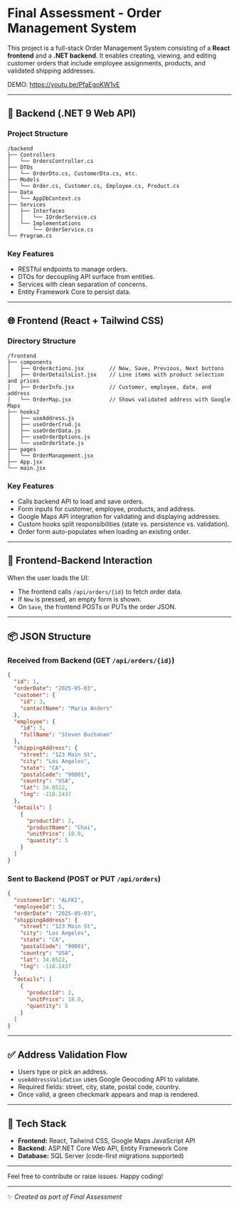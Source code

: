 # Final Assessment - Order Management System

This project is a full-stack Order Management System consisting of a **React frontend** and a **.NET backend**. It enables creating, viewing, and editing customer orders that include employee assignments, products, and validated shipping addresses.

DEMO: https://youtu.be/PfaEgoKW1vE

---

## 🧰 Backend (.NET 9 Web API)

### Project Structure

```
/backend
├── Controllers
│   └── OrdersController.cs
├── DTOs
│   └── OrderDto.cs, CustomerDto.cs, etc.
├── Models
│   └── Order.cs, Customer.cs, Employee.cs, Product.cs
├── Data
│   └── AppDbContext.cs
├── Services
│   ├── Interfaces
│   │   └── IOrderService.cs
│   └── Implementations
│       └── OrderService.cs
└── Program.cs
```

### Key Features

- RESTful endpoints to manage orders.
- DTOs for decoupling API surface from entities.
- Services with clean separation of concerns.
- Entity Framework Core to persist data.

---

## 🌐 Frontend (React + Tailwind CSS)

### Directory Structure

```
/frontend
├── components
│   ├── OrderActions.jsx        // New, Save, Previous, Next buttons
│   ├── OrderDetailsList.jsx    // Line items with product selection and prices
│   ├── OrderInfo.jsx           // Customer, employee, date, and address
│   └── OrderMap.jsx            // Shows validated address with Google Maps
├── hooks2
│   ├── useAddress.js
│   ├── useOrderCrud.js
│   ├── useOrderData.js
│   ├── useOrderOptions.js
│   └── useOrderState.js
├── pages
│   └── OrderManagement.jsx
├── App.jsx
└── main.jsx
```

### Key Features

- Calls backend API to load and save orders.
- Form inputs for customer, employee, products, and address.
- Google Maps API integration for validating and displaying addresses.
- Custom hooks split responsibilities (state vs. persistence vs. validation).
- Order form auto-populates when loading an existing order.

---

## 🔄 Frontend-Backend Interaction

When the user loads the UI:

- The frontend calls `/api/orders/{id}` to fetch order data.
- If `New` is pressed, an empty form is shown.
- On `Save`, the frontend POSTs or PUTs the order JSON.

---

## 📦 JSON Structure

### Received from Backend (GET `/api/orders/{id}`)

```json
{
  "id": 1,
  "orderDate": "2025-05-03",
  "customer": {
    "id": 3,
    "contactName": "Maria Anders"
  },
  "employee": {
    "id": 5,
    "fullName": "Steven Buchanan"
  },
  "shippingAddress": {
    "street": "123 Main St",
    "city": "Los Angeles",
    "state": "CA",
    "postalCode": "90001",
    "country": "USA",
    "lat": 34.0522,
    "lng": -118.2437
  },
  "details": [
    {
      "productId": 2,
      "productName": "Chai",
      "unitPrice": 18.0,
      "quantity": 5
    }
  ]
}
```

### Sent to Backend (POST or PUT `/api/orders`)

```json
{
  "customerId": "ALFKI",
  "employeeId": 5,
  "orderDate": "2025-05-03",
  "shippingAddress": {
    "street": "123 Main St",
    "city": "Los Angeles",
    "state": "CA",
    "postalCode": "90001",
    "country": "USA",
    "lat": 34.0522,
    "lng": -118.2437
  },
  "details": [
    {
      "productId": 2,
      "unitPrice": 18.0,
      "quantity": 5
    }
  ]
}
```

---

## ✅ Address Validation Flow

- Users type or pick an address.
- `useAddressValidation` uses Google Geocoding API to validate.
- Required fields: street, city, state, postal code, country.
- Once valid, a green checkmark appears and map is rendered.

---

## 🚀 Tech Stack

- **Frontend:** React, Tailwind CSS, Google Maps JavaScript API
- **Backend:** ASP.NET Core Web API, Entity Framework Core
- **Database:** SQL Server (code-first migrations supported)

---

Feel free to contribute or raise issues. Happy coding!

---

✨ *Created as part of Final Assessment*
